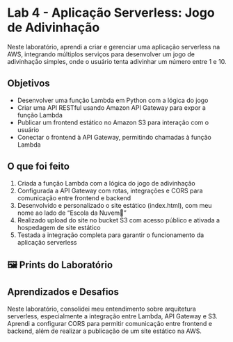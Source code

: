 # Lab 4 - Aplicação Serverless: Jogo de Adivinhação

Neste laboratório, aprendi a criar e gerenciar uma aplicação serverless na AWS, integrando múltiplos serviços para desenvolver um jogo de adivinhação simples, onde o usuário tenta adivinhar um número entre 1 e 10.

## Objetivos

- Desenvolver uma função Lambda em Python com a lógica do jogo
- Criar uma API RESTful usando Amazon API Gateway para expor a função Lambda
- Publicar um frontend estático no Amazon S3 para interação com o usuário
- Conectar o frontend à API Gateway, permitindo chamadas à função Lambda

## O que foi feito

1. Criada a função Lambda com a lógica do jogo de adivinhação  
2. Configurada a API Gateway com rotas, integrações e CORS para comunicação entre frontend e backend  
3. Desenvolvido e personalizado o site estático (index.html), com meu nome ao lado de “Escola da Nuvem💙”  
4. Realizado upload do site no bucket S3 com acesso público e ativada a hospedagem de site estático  
5. Testada a integração completa para garantir o funcionamento da aplicação serverless

## 🖼️ Prints do Laboratório


## Aprendizados e Desafios

Neste laboratório, consolidei meu entendimento sobre arquitetura serverless, especialmente a integração entre Lambda, API Gateway e S3.  
Aprendi a configurar CORS para permitir comunicação entre frontend e backend, além de realizar a publicação de um site estático na AWS.  
